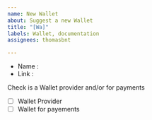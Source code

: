 ```yaml
---
name: New Wallet
about: Suggest a new Wallet
title: "[Wa]"
labels: Wallet, documentation
assignees: thomasbnt

---
```


* Name :
* Link :

Check is a Wallet provider and/or for payments

- [ ] Wallet Provider
- [ ] Wallet for payements
